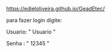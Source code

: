 https://edieloliveira.github.io/GeadEtec/

para fazer login digite:

Usuario: " Usuario "

Senha : " 12345 "

